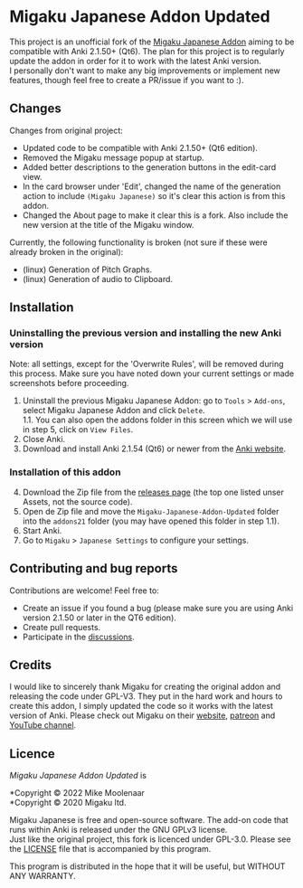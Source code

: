 # Migaku Japanese Addon Updated
This project is an unofficial fork of the [Migaku Japanese Addon](https://github.com/migaku-official/Migaku-Japanese-Addon) aiming to be compatible with Anki 2.1.50+ (Qt6).
The plan for this project is to regularly update the addon in order for it to work with the latest Anki version.   
I personally don't want to make any big improvements or implement new features, though feel free to create a PR/issue if you want to :).

## Changes
Changes from original project:
- Updated code to be compatible with Anki 2.1.50+ (Qt6 edition).
- Removed the Migaku message popup at startup.
- Added better descriptions to the generation buttons in the edit-card view.
- In the card browser under 'Edit', changed the name of the generation action to include `(Migaku Japanese)` so it's clear this action is from this addon.
- Changed the About page to make it clear this is a fork. Also include the new version at the title of the Migaku window.

Currently, the following functionality is broken (not sure if these were already broken in the original):
- (linux) Generation of Pitch Graphs.
- (linux) Generation of audio to Clipboard.

## Installation
### Uninstalling the previous version and installing the new Anki version
Note: all settings, except for the 'Overwrite Rules', will be removed during this process. Make sure you have noted down your current settings or made screenshots before
proceeding.
1. Uninstall the previous Migaku Japanese Addon: go to `Tools` > `Add-ons`, select Migaku Japanese Addon and click `Delete`.  
1.1. You can also open the addons folder in this screen which we will use in step 5, click on `View Files`.
2. Close Anki.
3. Download and install Anki 2.1.54 (Qt6) or newer from the [Anki website](https://apps.ankiweb.net/).

### Installation of this addon
4. Download the Zip file from the [releases page](https://github.com/MikeMoolenaar/Migaku-Japanese-Addon-Updated/releases) (the top one listed unser Assets, not the source code).
5. Open de Zip file and move the `Migaku-Japanese-Addon-Updated` folder into the `addons21` folder (you may have opened this folder in step 1.1).
6. Start Anki.
7. Go to `Migaku` > `Japanese Settings` to configure your settings.

## Contributing and bug reports
Contributions are welcome! Feel free to:
- Create an issue if you found a bug (please make sure you are using Anki version 2.1.50 or later in the QT6 edition).
- Create pull requests.
- Participate in the [discussions](https://github.com/MikeMoolenaar/Migaku-Japanese-Addon-Updated/discussions).

## Credits
I would like to sincerely thank Migaku for creating the original addon and releasing the code under GPL-V3. They put in the hard
work and hours to create this addon, I simply updated the code so it works with the latest version of Anki.
Please check out Migaku on their [website](https://www.migaku.io/), [patreon](https://www.patreon.com/Migaku) and [YouTube channel](https://www.youtube.com/c/ImmersewithMigaku).

## Licence
*Migaku Japanese Addon Updated* is

*Copyright © 2022 Mike Moolenaar  
*Copyright © 2020 Migaku ltd.

Migaku Japanese is free and open-source software. The add-on code that runs within Anki is released under the GNU GPLv3 license.  
Just like the original project, this fork is licenced under GPL-3.0. Please see the [LICENSE](https://github.com/MikeMoolenaar/Migaku-Japanese-Addon/blob/master/LICENSE) file that is accompanied by this program.

This program is distributed in the hope that it will be useful, but WITHOUT ANY WARRANTY.
